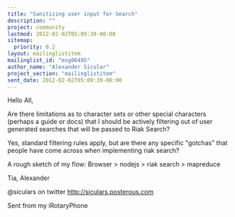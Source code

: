 ```yaml
---
title: "Sanitizing user input for Search"
description: ""
project: community
lastmod: 2012-02-02T05:09:39-08:00
sitemap:
  priority: 0.2
layout: mailinglistitem
mailinglist_id: "msg06495"
author_name: "Alexander Sicular"
project_section: "mailinglistitem"
sent_date: 2012-02-02T05:09:39-08:00
---
```



Hello All,

Are there limitations as to character sets or other special characters (perhaps 
a guide or docs) that I should be actively filtering out of user generated 
searches that will be passed to Riak Search? 

Yes, standard filtering rules apply, but are there any specific "gotchas" that 
people have come across when implementing riak search?

A rough sketch of my flow:
Browser &gt; nodejs &gt; riak search &gt; mapreduce


Tia,
Alexander

@siculars on twitter
http://siculars.posterous.com

Sent from my iRotaryPhone
